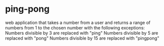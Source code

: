 # ping-pong
web application that takes a number from a user and returns a range of numbers from 1 to the chosen number with the following exceptions: 
Numbers divisible by 3 are replaced with "ping" Numbers divisible by 5 are replaced with "pong" Numbers divisible by 15 are replaced with "pingpong"
